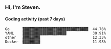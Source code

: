 ### Hi, I'm Steven.

#### Coding activity (past 7 days)
```
Go      ▓▓▓▓▓▓▓▓▓▓▓▓▓▓▓▓▓▓▓▓▓▓▓▓▓▓▓▓▓▓  44.76%
YAML    ▓▓▓▓▓▓▓▓▓▓▓▓▓▓▓▓▓▓▓▓            30.91%
other   ▓▓▓▓▓▓▓▓                        12.35%
Docker  ▓▓▓▓▓▓▓▓                        11.98%
```
